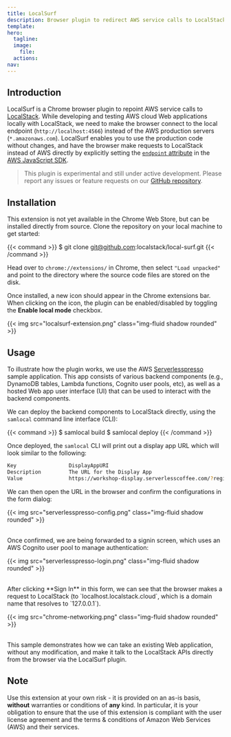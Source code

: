 ```yaml
---
title: LocalSurf
description: Browser plugin to redirect AWS service calls to LocalStack.
template: 
hero:
  tagline: 
  image:
    file: 
  actions:
nav: 
---
```


## Introduction

LocalSurf is a Chrome browser plugin to repoint AWS service calls to [LocalStack](https://localstack.cloud/).
While developing and testing AWS cloud Web applications locally with LocalStack, we need to make the browser connect to the local endpoint (`http://localhost:4566`) instead of the AWS production servers (`*.amazonaws.com`).
 LocalSurf enables you to use the production code without changes, and have the browser make requests to LocalStack instead of AWS directly by explicitly setting the [`endpoint`  attribute](https://docs.aws.amazon.com/sdk-for-javascript/v2/developer-guide/specifying-endpoints.html) in the [AWS JavaScript SDK](https://docs.aws.amazon.com/AWSJavaScriptSDK/latest/AWS/Endpoint.html).

> This plugin is experimental and still under active development.
> Please report any issues or feature requests on our [GitHub repository](https://github.com/localstack/local-surf).

## Installation

This extension is not yet available in the Chrome Web Store, but can be installed directly from source.
Clone the repository on your local machine to get started:

{{< command >}}
$ git clone git@github.com:localstack/local-surf.git
{{< /command >}}

Head over to `chrome://extensions/`  in Chrome, then select  `"Load unpacked"`  and point to the directory where the source code files are stored on the disk.

Once installed, a new icon should appear in the Chrome extensions bar.
When clicking on the icon, the plugin can be enabled/disabled by toggling the **Enable local mode** checkbox.

<p>
{{< img src="localsurf-extension.png" class="img-fluid shadow rounded" >}}
</p>

## Usage

To illustrate how the plugin works, we use the AWS [Serverlesspresso](https://github.com/aws-samples/serverless-coffee-workshop) sample application.
This app consists of various backend components (e.g., DynamoDB tables, Lambda functions, Cognito user pools, etc), as well as a hosted Web app user interface (UI) that can be used to interact with the backend components.

We can deploy the backend components to LocalStack directly, using the `samlocal` command line interface (CLI):

{{< command >}}
$ samlocal build
$ samlocal deploy
{{< /command >}}

Once deployed, the `samlocal` CLI will print out a display app URL which will look similar to the following:

```sh
Key                 DisplayAppURI
Description         The URL for the Display App
Value               https://workshop-display.serverlesscoffee.com/?region=us-east-1&userPoolId=us-east-1_43c9800e64c84467aa0abdb102e226ef&userPoolWebClientId=vr9aw2jr7iv36ezwaaqlzzkvbp&poolId=us-east-1:95dc88d0-1029-48fe-ba7b-1e6a9741bfc5&host=localhost.localstack.cloud&orderManagerEndpoint=https://fapencq0ue.execute-api.amazonaws.com:4566/Prod&APIGWEndpointValidatorService=https://psmdc7b1lv.execute-api.amazonaws.com:4566/Prod&APIGWEndpointConfigService=https://hw7yw61ba7.execute-api.amazonaws.com:4566/Prod
```

We can then open the URL in the browser and confirm the configurations in the form dialog:

<p>
{{< img src="serverlesspresso-config.png" class="img-fluid shadow rounded" >}}
</p>
<br>
Once confirmed, we are being forwarded to a signin screen, which uses an AWS Cognito user pool to manage authentication:

<p>
{{< img src="serverlesspresso-login.png" class="img-fluid shadow rounded" >}}
</p>
<br>
After clicking **Sign In** in this form, we can see that the browser makes a request to LocalStack (to  `localhost.localstack.cloud`, which is a domain name that resolves to `127.0.0.1`).
<br>
<p>
{{< img src="chrome-networking.png" class="img-fluid shadow rounded" >}}
</p>
<br>
This sample demonstrates how we can take an existing Web application, without any modification, and make it talk to the LocalStack APIs directly from the browser via the LocalSurf plugin.

## Note

Use this extension at your own risk - it is provided on an as-is basis,  **without**  warranties or conditions of **any** kind.
In particular, it is your obligation to ensure that the use of this extension is compliant with the user license agreement and the terms & conditions of Amazon Web Services (AWS) and their services.